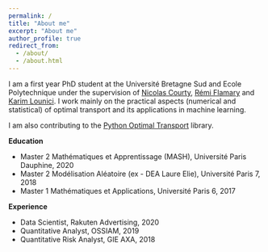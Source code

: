 ```yaml
---
permalink: /
title: "About me"
excerpt: "About me"
author_profile: true
redirect_from: 
  - /about/
  - /about.html
---
```


I am a first year PhD student at the Université Bretagne Sud and Ecole Polytechnique under the supervision of [Nicolas Courty](https://people.irisa.fr/Nicolas.Courty/), [Rémi Flamary](https://remi.flamary.com/index.html) and [Karim Lounici](http://www.cmapx.polytechnique.fr/~karim.lounici/). I work mainly on the practical aspects (numerical and statistical) of optimal transport and its applications in machine learning.

I am also contributing to the [Python Optimal Transport](https://pythonot.github.io/index.html) library.

**Education**

* Master 2 Mathématiques et Apprentissage (MASH), Université Paris Dauphine, 2020
* Master 2 Modélisation Aléatoire (ex - DEA Laure Elie), Université Paris 7, 2018
* Master 1 Mathématiques et Applications, Université Paris 6, 2017

**Experience**

* Data Scientist, Rakuten Advertising, 2020
* Quantitative Analyst, OSSIAM, 2019
* Quantitative Risk Analyst, GIE AXA, 2018